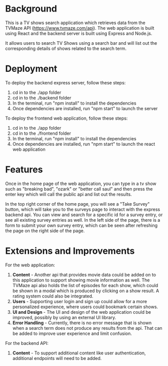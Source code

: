 # Background
This is a TV shows search application which retrieves data from the TVMaze API (https://www.tvmaze.com/api). The web application is built using React and the backend server is built using 
Express and Node.js.

It allows users to search TV Shows using a search bar and will list out the corresponding details of shows related to the search term.

# Deployment

To deploy the backend express server, follow these steps:

1. cd in to the ./app folder
2. cd in to the ./backend folder
3. In the terminal, run "npm install" to install the dependencies
4. Once dependencies are installed, run "npm start" to launch the server

To deploy the frontend web application, follow these steps:

1. cd in to the ./app folder
2. cd in to the ./frontend folder
3. In the terminal, run "npm install" to install the dependencies
4. Once dependencies are installed, run "npm start" to launch the react web application

# Features

Once in the home page of the web application, you can type in a tv show such as "breaking bad", "ozark" or "better call saul" and then press the enter key which will call the public api
and list out the results.

In the top right corner of the home page, you will see a "Take Survey" button, which will take you to the surveys page to interact with the express backend api. You can view and search for a specific id for a survey entry, or see all existing survey entries as well. In the left side of the page, there is a form to submit your own survey entry, which can be seen after refreshing the page on the right side of the page.

# Extensions and Improvements

For the web application:

1. **Content** - Another api that provides movie data could be added on to this application to support showing movie information as well. The TVMaze api also holds the list of episodes for each 
show, which could be shown in a modal which is produced by clicking on a show result. A rating system could also be integrated.
2. **Users** - Supporting user login and sign up could allow for a more personalized experience, where users could bookmark certain shows.
3. **UI and Design** - The UI and design of the web application could be improved, possibly by using an external UI library.
4. **Error Handling** - Currently, there is no error message that is shown when a search term does not produce any results from the api. That can be added to improve user experience and limit
confusion.

For the backend API:
1. **Content** - To support additional content like user authentication, additional endpoints will need to be added.
